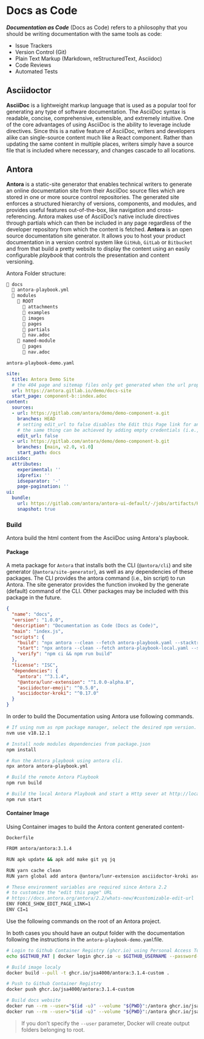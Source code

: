 # Docs as Code

***Documentation as Code*** (Docs as Code) refers to a philosophy that you should be writing documentation with the same tools as code:

* Issue Trackers
* Version Control (Git)
* Plain Text Markup (Markdown, reStructuredText, Asciidoc)
* Code Reviews
* Automated Tests

## Asciidoctor

**AsciiDoc** is a lightweight markup language that is used as a popular tool for generating any type of software documentation. The AsciiDoc syntax is readable, concise, comprehensive, extensible, and extremely intuitive. One of the core advantages of using AsciiDoc is the ability to leverage include directives. Since this is a native feature of AsciiDoc, writers and developers alike can single-source content much like a React component. Rather than updating the same content in multiple places, writers simply have a source file that is included where necessary, and changes cascade to all locations.

## Antora

**Antora** is a static-site generator that enables technical writers to generate an online documentation site from their AsciiDoc source files which are stored in one or more source control repositories. The generated site enforces a structured hierarchy of versions, components, and modules, and provides useful features out-of-the-box, like navigation and cross-referencing. Antora makes use of AsciiDoc’s native include directives through partials which can then be included in any page regardless of the developer repository from which the content is fetched. **Antora** is an open source documentation site generator. It allows you to host your product documentation in a version control system like `GitHub`, `GitLab` or `Bitbucket` and from that build a pretty website to display the content using an easily configurable *playbook* that controls the presentation and content versioning.

Antora Folder structure:

```txt
📒 docs 
  📄 antora-playbook.yml 
  📂 modules 
    📂 ROOT 
      📁 attachments 
      📁 examples 
      📁 images 
      📁 pages 
      📁 partials 
      📄 nav.adoc 
    📂 named-module 
      📁 pages
      📄 nav.adoc 
```

`antora-playbook-demo.yaml`

```yaml
site:
  title: Antora Demo Site
  # the 404 page and sitemap files only get generated when the url property is set
  url: https://antora.gitlab.io/demo/docs-site
  start_page: component-b::index.adoc
content:
  sources:
  - url: https://gitlab.com/antora/demo/demo-component-a.git
    branches: HEAD
    # setting edit_url to false disables the Edit this Page link for any page that originates from this repository
    # the same thing can be achieved by adding empty credentials (i.e., @) in front of the domain in the URL
    edit_url: false
  - url: https://gitlab.com/antora/demo/demo-component-b.git
    branches: [main, v2.0, v1.0]
    start_path: docs
asciidoc:
  attributes:
    experimental: ''
    idprefix: ''
    idseparator: '-'
    page-pagination: ''
ui:
  bundle:
    url: https://gitlab.com/antora/antora-ui-default/-/jobs/artifacts/HEAD/raw/build/ui-bundle.zip?job=bundle-stable
    snapshot: true
```

### Build

Antora build the html content from the AsciiDoc using Antora's playbook.

#### Package

A meta package for `Antora` that installs both the CLI (`@antora/cli`) and site generator (`@antora/site-generator`), as well as any dependencies of these packages. The CLI provides the antora command (i.e., bin script) to run Antora. The site generator provides the function invoked by the generate (default) command of the CLI. Other packages may be included with this package in the future.

```json
{
  "name": "docs",
  "version": "1.0.0",
  "description": "Documentation as Code (Docs as Code)",
  "main": "index.js",
  "scripts": {
    "build": "npx antora --clean --fetch antora-playbook.yaml --stacktrace",
    "start": "npx antora --clean --fetch antora-playbook-local.yaml --stacktrace && npx serve ./build/site",
    "verify": "npm ci && npm run build"
  },
  "license": "ISC",
  "dependencies": {
    "antora": "^3.1.4",
    "@antora/lunr-extension": "^1.0.0-alpha.8",
    "asciidoctor-emoji": "^0.5.0",
    "asciidoctor-kroki": "^0.17.0"
  }
}
```

In order to build the Documentation using Antora use following commands.

```bash
# If using nvm as npm package manager, select the desired npm version.
nvm use v18.12.1

# Install node modules dependencies from package.json
npm install

# Run the Antora playbook using antora cli.
npx antora antora-playbook.yml

# Build the remote Antora Playbook
npm run build

# Build the local Antora Playbook and start a Http sever at http://localhost:3000
npm run start
```

#### Container Image

Using Container images to build the Antora content generated content-

`Dockerfile`

```bash
FROM antora/antora:3.1.4

RUN apk update && apk add make git yq jq

RUN yarn cache clean
RUN yarn global add antora @antora/lunr-extension asciidoctor-kroki asciidoctor-emoji

# These environment variables are required since Antora 2.2
# to customize the "edit this page" URL
# https://docs.antora.org/antora/2.2/whats-new/#customizable-edit-url
ENV FORCE_SHOW_EDIT_PAGE_LINK=1
ENV CI=1
```

Use the following commands on the root of an Antora project.

In both cases you should have an output folder with the documentation following the instructions in the `antora-playbook-demo.yaml`file.

```bash
# Login to Github Container Registry (ghcr.io) using Personal Access Token (PAT)
echo $GITHUB_PAT | docker login ghcr.io -u $GITHUB_USERNAME --password-stdin

# Build image localy
docker build --pull -t ghcr.io/jsa4000/antora:3.1.4-custom .

# Push to Github Container Registry
docker push ghcr.io/jsa4000/antora:3.1.4-custom

# Build docs website
docker run --rm --user="$(id -u)" --volume "${PWD}":/antora ghcr.io/jsa4000/antora:3.1.4-custom docs/antora-playbook-demo.yaml --cache-dir=.cache/antora
docker run --rm --user="$(id -u)" --volume "${PWD}":/antora ghcr.io/jsa4000/antora:3.1.4-custom docs/antora-playbook-local.yaml --cache-dir=.cache/antora
```

> If you don’t specify the `--user` parameter, Docker will create output folders belonging to root.
